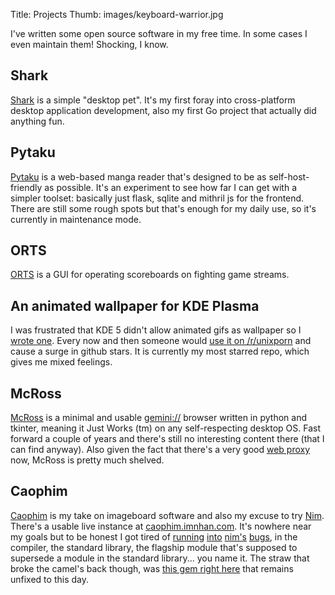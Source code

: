 Title: Projects
Thumb: images/keyboard-warrior.jpg


I've written some open source software in my free time.
In some cases I even maintain them! Shocking, I know.

## Shark

[Shark][13] is a simple "desktop pet". It's my first foray into cross-platform
desktop application development, also my first Go project that actually did
anything fun.


## Pytaku

[Pytaku][1] is a web-based manga reader that's designed to be as
self-host-friendly as possible. It's an experiment to see how far I can get
with a simpler toolset: basically just flask, sqlite and mithril js for the
frontend. There are still some rough spots but that's enough for my daily use,
so it's currently in maintenance mode.


## ORTS

[ORTS](https://github.com/nhanb/orts/) is a GUI for operating scoreboards on
fighting game streams.


## An animated wallpaper for KDE Plasma

I was frustrated that KDE 5 didn't allow animated gifs as wallpaper so I [wrote
one][3]. Every now and then someone would [use it on /r/unixporn][4] and cause
a surge in github stars. It is currently my most starred repo, which gives me
mixed feelings.


## McRoss

[McRoss](https://sr.ht/~nhanb/mcross) is a minimal and usable
[gemini://](https://gemini.circumlunar.space/) browser written in python and
tkinter, meaning it Just Works (tm) on any self-respecting desktop OS.
Fast forward a couple of years and there's still no interesting content there
(that I can find anyway). Also given the fact that there's a very good [web
proxy](https://portal.mozz.us/gemini/mozz.us/) now, McRoss is pretty much
shelved.


## Caophim

[Caophim][5] is my take on imageboard software and also my excuse to try
[Nim][6]. There's a usable live instance at [caophim.imnhan.com][7]. It's
nowhere near my goals but to be honest I got tired of [running][8] [into][9]
[nim's][10] [bugs][11], in the compiler, the standard library, the flagship
module that's supposed to supersede a module in the standard library... you
name it. The straw that broke the camel's back though, was [this gem right
here][12] that remains unfixed to this day.


[1]: https://git.sr.ht/~nhanb/pytaku
[3]: https://github.com/nhanb/com.nerdyweekly.animated
[4]: https://www.reddit.com/r/unixporn/comments/9sd5uy/kde_plasma_blur_gif_pixel_art_wallpaper_look/
[5]: https://github.com/nhanb/caophim
[6]: https://nim-lang.org/
[7]: https://caophim.imnhan.com/
[8]: https://github.com/nim-lang/Nim/issues/13531
[9]: https://github.com/nim-lang/Nim/issues/13986
[10]: https://github.com/pragmagic/karax/issues/143
[11]: https://github.com/pragmagic/karax/issues/142
[12]: https://github.com/nim-lang/Nim/issues/13923
[13]: https://github.com/nhanb/shark/
